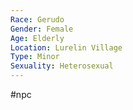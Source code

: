 ```yaml
---
Race: Gerudo
Gender: Female
Age: Elderly
Location: Lurelin Village
Type: Minor
Sexuality: Heterosexual
---
```

 #npc 

